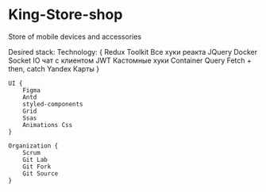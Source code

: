 # King-Store-shop
Store of mobile devices and accessories

Desired stack:
    Technology: {
        Redux Toolkit
        Все хуки реакта
        JQuery
        Docker
        Socket IO чат с клиентом
        JWT
        Кастомные хуки
        Container Query
        Fetch + then, catch
        Yandex Карты
    }

    UI {
        Figma
        Antd
        styled-components
        Grid
        Ssas
        Animations Css
    }

    Organization {
        Scrum
        Git Lab
        Git Fork
        Git Source
    }
    
